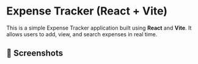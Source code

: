 # Expense Tracker (React + Vite)

This is a simple Expense Tracker application built using **React** and **Vite**. It allows users to add, view, and search expenses in real time.
## 📸 Screenshots


